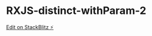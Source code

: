 # RXJS-distinct-withParam-2

[Edit on StackBlitz ⚡️](https://stackblitz.com/edit/rxjs-distinct-example-fbfvae)